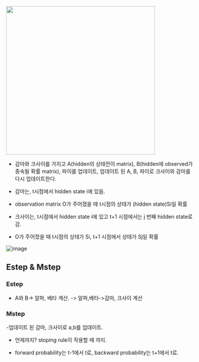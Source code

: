 
<img src="https://user-images.githubusercontent.com/15938354/167174373-65c1cf2f-f681-4dce-898b-280e731b691a.png" width="400" height="400"/>


- 감마와 크사이를 가지고 A(hidden의 상태전이 matrix), B(hidden에 observed가 종속될 확률 matrix), 파이를 업데이트, 업데이트 된 A, B, 파이로 크사이와 감마를 다시 업데이트한다.

- 감마는,  t시점에서 hidden state i에 있음.
- observation matrix O가 주어졌을 때 t시점의 상태가 (hidden state)Si일 확률

- 크사이는, t시점에서 hidden state i에 있고 t+1 시점에서는 j 번째 hidden state로 감.
- O가 주어졌을 때 t시점의 상태가 Si, t+1 시점에서 상태가 Sj일 확률 

![image](https://user-images.githubusercontent.com/15938354/167166644-651cadd3-de6a-41ad-9370-3f9de652fe7d.png)

## Estep & Mstep
### Estep
- A와 B-> 알파, 베타 계산. -> 알파,베타->감마, 크사이 계산

### Mstep
-업데이트 된 감마, 크사이로 a,b를 업데이트.

- 언제까지? stoping rule이 작용할 때 까지.


- forward probability는 t-1에서 t로, backward probability는 t+1에서 t로.
